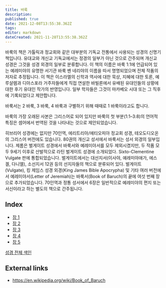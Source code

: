 ```yaml
---
title: 바룩
description: 
published: true
date: 2021-12-08T13:55:38.362Z
tags: 
editor: markdown
dateCreated: 2021-11-28T13:55:38.362Z
---
```


바룩의 책은 가톨릭과 정교회와 같은 대부분의 기독교 전통에서 사용되는 성경의 신명기 책입니다. 유대교와 개신교 기독교에서는 정경의 일부가 아닌 것으로 간주되며 개신교 성경은 그것을 성경 외경의 일부로 분류합니다. 이 책의 이름은 바룩 1:1에 언급되어 있는 예레미야의 유명한 서기관 바룩 벤 네리야의 이름을 따서 명명되었으며 전체 작품의 저자로 추정됩니다. 이 책은 이스라엘의 신학과 역사에 대한 묵상, 지혜에 대한 토론, 예루살렘과 디아스포라 거주자들에게 직접 연설한 바빌론에서 유배된 유대인들의 상황에 대한 후기 유대인 작가의 반영입니다. 일부 학자들은 그것이 마카베오 시대 또는 그 직후에 기록되었다고 제안합니다.

바룩서는 2 바룩, 3 바룩, 4 바룩과 구별하기 위해 때때로 1 바룩이라고도 합니다.

바룩의 가장 오래된 사본은 그리스어로 되어 있지만 바룩의 첫 부분(1:1–3:8)의 언어적 특징은 셈어에서 번역된 것을 나타내는 것으로 제안되었습니다.

히브리어 성경에는 없지만 70인역, 에리트리아/에티오피아 정교회 성경, 테오도디오온의 그리스어 버전에도 있습니다. 80권의 개신교 성서에서 바룩서는 성서 외경의 일부입니다. 제롬은 벌게이트 성경에서 바룩서와 예레미야서를 모두 제외시켰지만, 두 작품 모두 9세기 이후로 산발적으로 라틴 벌게이트 성경에 소개되었다. Sixto-Clementine Vulgate 판에 통합되었습니다. 벌게이트에서는 대선지서(이사야, 예레미야애가, 에스겔, 다니엘), 소선지서 12권 등의 선지자들의 책으로 분류되어 있다. 벌게이트(Vulgate), 킹 제임스 성경 외경(King James Bible Apocrypha) 및 기타 여러 버전에서 예레미야서(Letter of Jeremiah)는 바룩서(Book of Baruch)의 끝에 여섯 번째 장으로 추가되었습니다. 70인역과 정통 성서에서 6장은 일반적으로 예레미야의 편지 또는 서신이라고 하는 별도의 책으로 간주됩니다.

## Index

- [장 1](/ko/Bible/Baruch/1)
- [장 2](/ko/Bible/Baruch/2)
- [장 3](/ko/Bible/Baruch/3)
- [장 4](/ko/Bible/Baruch/4)
- [장 5](/ko/Bible/Baruch/5)



[성경 전체 색인](/ko/index/bible)


## External links

- https://en.wikipedia.org/wiki/Book_of_Baruch